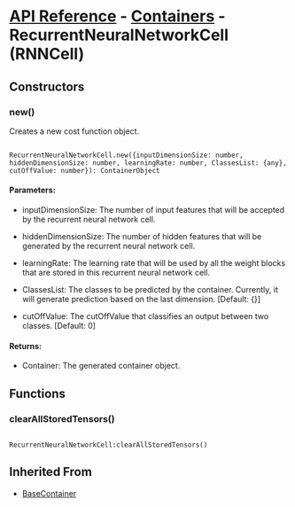 # [API Reference](../../API.md) - [Containers](../Containers.md) - RecurrentNeuralNetworkCell (RNNCell)

## Constructors

### new()

Creates a new cost function object.

```

RecurrentNeuralNetworkCell.new({inputDimensionSize: number, hiddenDimensionSize: number, learningRate: number, ClassesList: {any}, cutOffValue: number}): ContainerObject

```

#### Parameters:

* inputDimensionSize: The number of input features that will be accepted by the recurrent neural network cell.

* hiddenDimensionSize: The number of hidden features that will be generated by the recurrent neural network cell.

* learningRate: The learning rate that will be used by all the weight blocks that are stored in this recurrent neural network cell.

* ClassesList: The classes to be predicted by the container. Currently, it will generate prediction based on the last dimension. [Default: {}]

* cutOffValue: The cutOffValue that classifies an output between two classes. [Default: 0]

#### Returns:

* Container: The generated container object.

## Functions

### clearAllStoredTensors()

```

RecurrentNeuralNetworkCell:clearAllStoredTensors()

```

## Inherited From

* [BaseContainer](BaseContainer.md)

